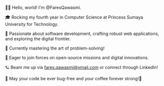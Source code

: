 👨‍💻 Hello, world! I'm @FaresQawasmi.

🎓 Rocking my fourth year in Computer Science at Princess Sumaya University for Technology.

🌌 Passionate about software development, crafting robust web applications, and exploring the digital frontier.

🔭 Currently mastering the art of problem-solving!

🤖 Eager to join forces on open-source missions and digital innovations.

🪐 Beam me up via fares.qawasmi@ymail.com or connect through LinkedIn!

🌠 May your code be ever bug-free and your coffee forever strong!🌠
